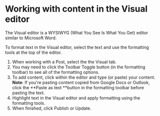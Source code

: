 # Working with content in the Visual editor

The Visual editor is a WYSIWYG \(What You See Is What You Get\) editor similar to Microsoft Word.

To format text in the Visual editor, select the text and use the formatting tools at the top of the editor.

1. When working with a Post, select the the Visual tab.
2. You may need to click the Toolbar Toggle button \(in the formatting toolbar\) to see all of the formatting options.
3. To add content, click within the editor and type \(or paste\) your content. **Note**: If you're pasting content copied from Google Docs or Outlook, click the **Paste as text **button in the formatting toolbar before pasting the text.
4. Highlight text in the Visual editor and apply formatting using the formatting tools.
5. When finished, click Publish or Update.



